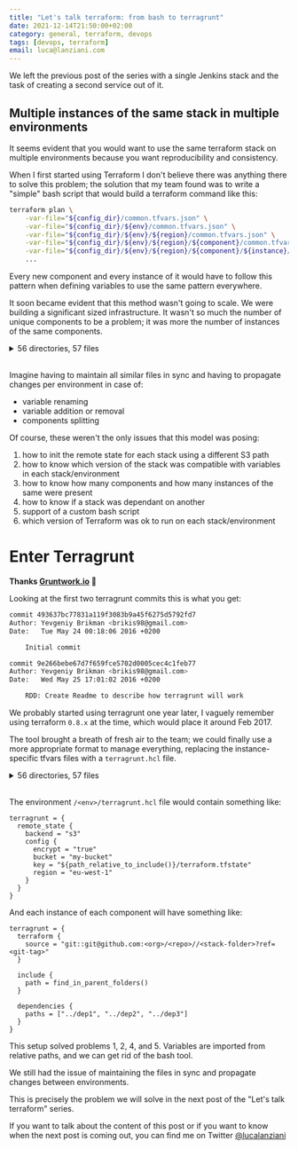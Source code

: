 ```yaml
---
title: "Let's talk terraform: from bash to terragrunt"
date: 2021-12-14T21:50:00+02:00
category: general, terraform, devops
tags: [devops, terraform]
email: luca@lanziani.com
---
```

We left the previous post of the series with a single Jenkins stack and the task of creating a second service out of it.

<!--more-->

## Multiple instances of the same stack in multiple environments

It seems evident that you would want to use the same terraform stack on multiple environments because you want reproducibility and consistency.

When I first started using Terraform I don't believe there was anything there to solve this problem; the solution that my team found was to write a "simple" bash script that would build a terraform command like this:

```bash
terraform plan \
    -var-file="${config_dir}/common.tfvars.json" \
    -var-file="${config_dir}/${env}/common.tfvars.json" \
    -var-file="${config_dir}/${env}/${region}/common.tfvars.json" \
    -var-file="${config_dir}/${env}/${region}/${component}/common.tfvars.json" \
    -var-file="${config_dir}/${env}/${region}/${component}/${instance}/config.tfvars.json" \
    ...
```

Every new component and every instance of it would have to follow this pattern when defining variables to use the same pattern everywhere.

It soon became evident that this method wasn't going to scale. We were building a significant sized infrastructure. It wasn't so much the number of unique components to be a problem; it was more the number of instances of the same components.

<details>
  <summary>56 directories, 57 files</summary>

```bash
terraform-configs > tree
.
├── common.tfvars.json
├── dev
│   ├── ap-southeast-2
│   │   ├── application
│   │   │   ├── common.tfvars.json
│   │   │   ├── test1
│   │   │   │   └── config.tfvars.json
│   │   │   ├── test2
│   │   │   │   └── config.tfvars.json
│   │   ├── common.tfvars.json
│   │   ├── logging
│   │   │   ├── common.tfvars.json
│   │   │   └── default
│   │   │       └── config.tfvars.json
│   │   └── monitoring
│   │       ├── common.tfvars.json
│   │       └── default
│   │           └── config.tfvars.json
│   ├── common.tfvars.json
│   ├── eu-west-1
│   │   ├── application
│   │   │   ├── common.tfvars.json
│   │   │   ├── test1
│   │   │   │   └── config.tfvars.json
│   │   │   ├── test2
│   │   ├── common.tfvars.json
│   │   ├── logging
│   │   │   ├── common.tfvars.json
│   │   │   └── default
│   │   │       └── config.tfvars.json
│   │   └── monitoring
│   │       ├── common.tfvars.json
│   │       └── default
│   │           └── config.tfvars.json
│   └── us-east-1
│       ├── application
...
│       ├── logging
...
│       └── monitoring
└── prd
    ├── ap-southeast-2
    │   ├── application
    │   │   ├── common.tfvars.json
    │   │   ├── test1
    │   │   │   └── config.tfvars.json
    │   │   ├── test2
    │   │   │   └── config.tfvars.json
    │   │   └── test3
    │   │       └── config.tfvars.json
    │   ├── common.tfvars.json
    │   ├── logging
    │   │   ├── common.tfvars.json
    │   │   └── default
    │   │       └── config.tfvars.json
    │   └── monitoring
    │       ├── common.tfvars.json
    │       └── default
    │           └── config.tfvars.json
    ├── common.tfvars.json
    ├── eu-west-1
    │   ├── application
...
    │   ├── logging
...
    │   └── monitoring
...
    └── us-east-1
...
```
</details>
<br/>

Imagine having to maintain all similar files in sync and having to propagate changes per environment in case of:

- variable renaming
- variable addition or removal
- components splitting

Of course, these weren't the only issues that this model was posing:

1. how to init the remote state for each stack using a different S3 path
2. how to know which version of the stack was compatible with variables in each stack/environment
3. how to know how many components and how many instances of the same were present
4. how to know if a stack was dependant on another
5. support of a custom bash script
6. which version of Terraform was ok to run on each stack/environment

# Enter Terragrunt 

**Thanks [Gruntwork.io](https://terragrunt.gruntwork.io/) 🙇**

Looking at the first two terragrunt commits this is what you get:

```bash
commit 493637bc77831a119f3083b9a45f6275d5792fd7
Author: Yevgeniy Brikman <brikis98@gmail.com>
Date:   Tue May 24 00:18:06 2016 +0200

    Initial commit

commit 9e266bebe67d7f659fce5702d0005cec4c1feb77
Author: Yevgeniy Brikman <brikis98@gmail.com>
Date:   Wed May 25 17:01:02 2016 +0200

    RDD: Create Readme to describe how terragrunt will work
```

We probably started using terragrunt one year later, I vaguely remember using terraform `0.8.x` at the time, which would place it around Feb 2017.

The tool brought a breath of fresh air to the team; we could finally use a more appropriate format to manage everything, replacing the instance-specific tfvars files with a `terragrunt.hcl` file.

<details>
  <summary>56 directories, 57 files</summary>

```bash
terragrunt-config > tree
.
├── common.tfvars.json
├── dev
│   ├── ap-southeast-2
│   │   ├── application
│   │   │   ├── common.tfvars
│   │   │   ├── test1
│   │   │   │   └── terragrunt.hcl
│   │   │   ├── test2
│   │   │   │   └── terragrunt.hcl
│   │   │   └── test3
│   │   │       └── terragrunt.hcl
│   │   ├── common.tfvars
│   │   ├── logging
│   │   │   ├── common.tfvars
│   │   │   └── default
│   │   │       └── terragrunt.hcl
│   │   └── monitoring
│   │       ├── common.tfvars
│   │       └── default
│   │           └── terragrunt.hcl
│   ├── eu-west-1
│   │   ├── application
│   │   │   ├── common.tfvars
│   │   │   ├── test1
│   │   │   │   └── terragrunt.hcl
...
│   │   ├── logging
...
│   │   └── monitoring
...
│   ├── terragrunt.hcl
│   └── us-east-1
...
└── prd
    ├── ap-southeast-2
    │   ├── application
    │   │   ├── common.tfvars
    │   │   ├── test1
    │   │   │   └── terragrunt.hcl
    │   │   ├── test2
    │   │   │   └── terragrunt.hcl
    │   │   └── test3
    │   │       └── terragrunt.hcl
    │   ├── common.tfvars
    │   ├── logging
    │   │   ├── common.tfvars
    │   │   └── default
    │   │       └── terragrunt.hcl
    │   └── monitoring
    │       ├── common.tfvars
    │       └── default
    │           └── terragrunt.hcl
    ├── eu-west-1
...
    └── us-east-1
...
```
</details>
<br/>

The environment `/<env>/terragrunt.hcl` file would contain something like:

```hcl
terragrunt = {  
  remote_state {
    backend = "s3"
    config {
      encrypt = "true"
      bucket = "my-bucket"
      key = "${path_relative_to_include()}/terraform.tfstate"
      region = "eu-west-1"
    }
  }
}
```

And each instance of each component will have something like:

```hcl
terragrunt = {
  terraform {
    source = "git::git@github.com:<org>/<repo>//<stack-folder>?ref=<git-tag>"
  }

  include {
    path = find_in_parent_folders()
  }

  dependencies {
    paths = ["../dep1", "../dep2", "../dep3"]
  }
}
```


This setup solved problems 1, 2, 4, and 5. Variables are imported from relative paths, and we can get rid of the bash tool.

We still had the issue of maintaining the files in sync and propagate changes between environments.

This is precisely the problem we will solve in the next post of the "Let's talk terraform" series.

If you want to talk about the content of this post or if you want to know when the next post is coming out, you can find me on Twitter [@lucalanziani](https://twitter.com/lucalanziani)